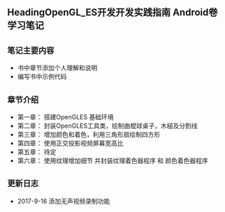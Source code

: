 ## HeadingOpenGL_ES开发开发实践指南 Android卷 学习笔记

## `笔记主要内容`
 * 书中章节添加个人理解和说明
 * 编写书中示例代码

## `章节介绍`

 * 第一章： 搭建OpenGLES 基础环境
 * 第二章： 封装OpenGLES工具类，绘制曲棍球桌子，木槌及分割线
 * 第三章： 增加颜色和着色，利用三角形扇绘制四方形
 * 第四章： 使用正交投影视频屏幕宽高比
 * 第五章： 待定
 * 第六章： 使用纹理增加细节 并封装纹理着色器程序 和 颜色着色器程序

## `更新日志`

  * 2017-9-16 添加无声视频录制功能
